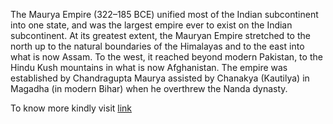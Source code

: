 The Maurya Empire (322–185 BCE) unified most of the Indian subcontinent into one state,
and was the largest empire ever to exist on the Indian subcontinent.
At its greatest extent, the Mauryan Empire stretched to the north up to the natural 
boundaries of the Himalayas and to the east into what is now Assam. To the west,
it reached beyond modern Pakistan, to the Hindu Kush mountains in what is now Afghanistan.
The empire was established by Chandragupta Maurya assisted by Chanakya (Kautilya) in Magadha
(in modern Bihar) when he overthrew the Nanda dynasty.

To know more kindly visit [link](https://en.wikipedia.org/wiki/History_of_India)
